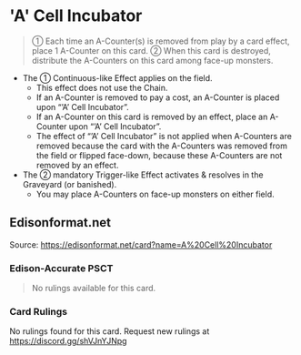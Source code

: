 # 'A' Cell Incubator

> ① Each time an A-Counter(s) is removed from play by a card effect, place 1 A-Counter on this card. ② When this card is destroyed, distribute the A-Counters on this card among face-up monsters.

*   The ① Continuous-like Effect applies on the field.
    *   This effect does not use the Chain.
    *   If an A-Counter is removed to pay a cost, an A-Counter is placed upon “’A’ Cell Incubator”.
    *   If an A-Counter on this card is removed by an effect, place an A-Counter upon “’A’ Cell Incubator”.
    *   The effect of “’A’ Cell Incubator” is not applied when A-Counters are removed because the card with the A-Counters was removed from the field or flipped face-down, because these A-Counters are not removed by an effect.
*   The ② mandatory Trigger-like Effect activates & resolves in the Graveyard (or banished).
    *   You may place A-Counters on face-up monsters on either field.

## Edisonformat.net

Source: https://edisonformat.net/card?name=A%20Cell%20Incubator

### Edison-Accurate PSCT

> No rulings available for this card.

### Card Rulings

No rulings found for this card. Request new rulings at https://discord.gg/shVJnYJNpg
            